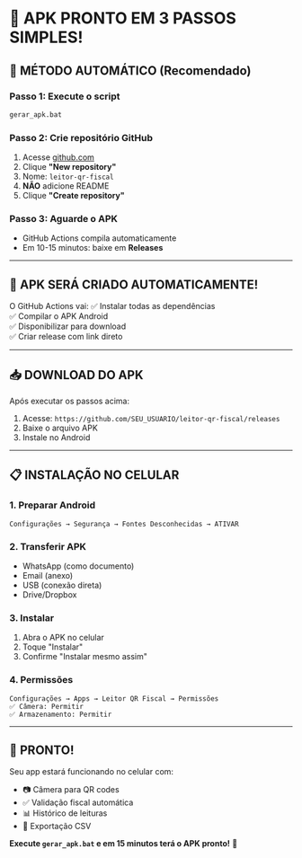 # 🚀 APK PRONTO EM 3 PASSOS SIMPLES!

## 🎯 **MÉTODO AUTOMÁTICO** (Recomendado)

### Passo 1: Execute o script
```cmd
gerar_apk.bat
```

### Passo 2: Crie repositório GitHub
1. Acesse [github.com](https://github.com)
2. Clique **"New repository"**
3. Nome: `leitor-qr-fiscal`
4. **NÃO** adicione README
5. Clique **"Create repository"**

### Passo 3: Aguarde o APK
- GitHub Actions compila automaticamente
- Em 10-15 minutos: baixe em **Releases**

---

## 📱 **APK SERÁ CRIADO AUTOMATICAMENTE!**

O GitHub Actions vai:
✅ Instalar todas as dependências  
✅ Compilar o APK Android  
✅ Disponibilizar para download  
✅ Criar release com link direto  

---

## 📥 **DOWNLOAD DO APK**

Após executar os passos acima:
1. Acesse: `https://github.com/SEU_USUARIO/leitor-qr-fiscal/releases`
2. Baixe o arquivo APK
3. Instale no Android

---

## 📋 **INSTALAÇÃO NO CELULAR**

### 1. Preparar Android
```
Configurações → Segurança → Fontes Desconhecidas → ATIVAR
```

### 2. Transferir APK
- WhatsApp (como documento)
- Email (anexo)
- USB (conexão direta)
- Drive/Dropbox

### 3. Instalar
1. Abra o APK no celular
2. Toque "Instalar"
3. Confirme "Instalar mesmo assim"

### 4. Permissões
```
Configurações → Apps → Leitor QR Fiscal → Permissões
✅ Câmera: Permitir
✅ Armazenamento: Permitir
```

---

## 🎉 **PRONTO!**

Seu app estará funcionando no celular com:
- 📷 Câmera para QR codes
- ✅ Validação fiscal automática
- 📊 Histórico de leituras
- 📁 Exportação CSV

**Execute `gerar_apk.bat` e em 15 minutos terá o APK pronto!** 🚀
